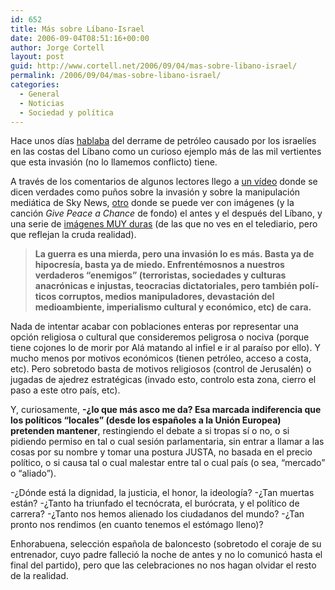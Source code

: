 ```yaml
---
id: 652
title: Más sobre Lí­bano-Israel
date: 2006-09-04T08:51:16+00:00
author: Jorge Cortell
layout: post
guid: http://www.cortell.net/2006/09/04/mas-sobre-libano-israel/
permalink: /2006/09/04/mas-sobre-libano-israel/
categories:
  - General
  - Noticias
  - Sociedad y polí­tica
---
```

Hace unos dí­as <a target="_blank" title="post sobre derrame" href="http://www.cortell.net/2006/08/31/petroleo-derramado-por-israel-en-el-libano/">hablaba</a> del derrame de petróleo causado por los israelí­es en las costas del Lí­bano como un curioso ejemplo más de las mil vertientes que esta invasión (no lo llamemos conflicto) tiene.

A través de los comentarios de algunos lectores llego a <a target="_blank" title="ví­deo sobre manipulaciones de Sky News" href="http://www.youtube.com/watch?v=P1-3kavJVmY&eurl=undefined">un ví­deo</a> donde se dicen verdades como puños sobre la invasión y sobre la manipulación mediática de Sky News, <a target="_blank" title="Lí­bano antes y después" href="http://madremiamadremiaque.blogspot.com/2006/08/lebanon-2006.html">otro</a> donde se puede ver con imágenes (y la canción _Give Peace a Chance_ de fondo) el antes y el después del Lí­bano, y una serie de <a target="_blank" title="fotos DURAS (así­ es la guerra)" href="http://gdfhda.blogspot.com/2006/01/america-this-is-war.html">imágenes MUY duras</a> (de las que no ves en el telediario, pero que reflejan la cruda realidad).

> **La guerra es una mierda, pero una invasión lo es más. Basta ya de hipocresí­a, basta ya de miedo. Enfrentémosnos a nuestros verdaderos &#8220;enemigos&#8221; (terroristas, sociedades y culturas anacrónicas e injustas, teocracias dictatoriales, pero también polí­ticos corruptos, medios manipuladores, devastación del medioambiente, imperialismo cultural y económico, etc) de cara.**

Nada de intentar acabar con poblaciones enteras por representar una opción religiosa o cultural que consideremos peligrosa o nociva (porque tiene cojones lo de morir por Alá matando al infiel e ir al paraí­so por ello). Y mucho menos por motivos económicos (tienen petróleo, acceso a costa, etc). Pero sobretodo basta de motivos religiosos (control de Jerusalén) o jugadas de ajedrez estratégicas (invado esto, controlo esta zona, cierro el paso a este otro paí­s, etc).

Y, curiosamente, **-¿lo que más asco me da? Esa marcada indiferencia que los polí­ticos &#8220;locales&#8221; (desde los españoles a la Unión Europea) pretenden mantener**, restingiendo el debate a si tropas sí­ o no, o si pidiendo permiso en tal o cual sesión parlamentaria, sin entrar a llamar a las cosas por su nombre y tomar una postura JUSTA, no basada en el precio polí­tico, o si causa tal o cual malestar entre tal o cual paí­s (o sea, &#8220;mercado&#8221; o &#8220;aliado&#8221;).

-¿Dónde está la dignidad, la justicia, el honor, la ideologí­a? -¿Tan muertas están? -¿Tanto ha triunfado el tecnócrata, el burócrata, y el polí­tico de carrera? -¿Tanto nos hemos alienado los ciudadanos del mundo? -¿Tan pronto nos rendimos (en cuanto tenemos el estómago lleno)?

Enhorabuena, selección española de baloncesto (sobretodo el coraje de su entrenador, cuyo padre falleció la noche de antes y no lo comunicó hasta el final del partido), pero que las celebraciones no nos hagan olvidar el resto de la realidad.